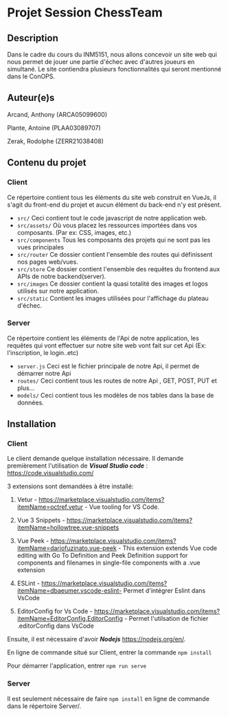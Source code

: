 # Projet Session ChessTeam

  ## Description

  Dans le cadre du cours du INM5151, nous allons concevoir un site web qui nous permet de jouer une partie d'échec avec d'autres joueurs en simultané. Le site contiendra plusieurs fonctionnalités qui seront mentionné dans le ConOPS.

  ## Auteur(e)s
  
  Arcand, Anthony (ARCA05099600)

  Plante, Antoine (PLAA03089707)

  Zerak, Rodolphe  (ZERR21038408)

  ## Contenu du projet
   ### Client
   Ce répertoire contient tous les éléments du site web construit en VueJs, il s'agit du front-end du projet et aucun élément du back-end n'y est présent.
   + `src/`
   Ceci contient tout le code javascript de notre application web.
   + `src/assets/`
   Où vous placez les ressources importées dans vos composants. (Par ex: CSS, images, etc.)
   + `src/components`
   Tous les composants des projets qui ne sont pas les vues principales
   + `src/router`
   Ce dossier contient l'ensemble des routes qui définissent nos pages web/vues.
   + `src/store`
   Ce dossier contient l'ensemble des requêtes du frontend aux APIs de notre backend(server).
   + `src/images`
   Ce dossier contient la quasi totalité des images et logos utilisés sur notre application.
   + `src/static`
   Contient les images utilisées pour l'affichage du plateau d'échec.
   ### Server
   Ce répertoire contient les éléments de l'Api de notre application, les requêtes qui vont effectuer sur notre site web vont fait sur cet Api (Ex: l'inscription, le login..etc)
   + `server.js`
   Ceci est le fichier principale de notre Api, il permet de démarrer notre Api
   + `routes/`
   Ceci contient tous les routes de notre Api , GET, POST, PUT et plus...
   + `models/`
   Ceci contient tous les modèles de nos tables dans la base de données.
## Installation
  ### Client
  Le client demande quelque installation nécessaire. Il demande premièrement l'utilisation de ***Visual Studio code*** : https://code.visualstudio.com/

  3 extensions sont demandées à être installé:

  1. Vetur - https://marketplace.visualstudio.com/items?itemName=octref.vetur - Vue tooling for VS Code.

  2. Vue 3 Snippets - https://marketplace.visualstudio.com/items?itemName=hollowtree.vue-snippets

  3. Vue Peek - https://marketplace.visualstudio.com/items?itemName=dariofuzinato.vue-peek - This extension extends Vue code editing with Go To Definition and Peek Definition support for components and filenames in single-file components with a .vue extension

  4. ESLint - https://marketplace.visualstudio.com/items?itemName=dbaeumer.vscode-eslint- Permet d'intégrer Eslint dans VsCode

  5. EditorConfig for Vs Code - https://marketplace.visualstudio.com/items?itemName=EditorConfig.EditorConfig - Permet l'utilsation de fichier .editorConfig dans VsCode

  Ensuite, il est nécessaire d'avoir ***Nodejs*** https://nodejs.org/en/.
   
  En ligne de commande situé sur Client, entrer la commande `npm install`

  Pour démarrer l'application, entrer `npm run serve`

  ### Server

  Il est seulement nécessaire de faire `npm install` en ligne de commande dans le répertoire Server/.
